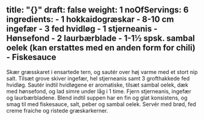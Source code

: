 title: "{}"
draft: false
weight: 1
noOfServings: 6
ingredients:
	- 1 hokkaidogræskar
	- 8-10 cm ingefær
	- 3 fed hvidløg
	- 1 stjerneanis
	- Hønsefond
	- 2 laurbærblade
	- 1-1½ spsk. sambal oelek (kan erstattes med en anden form for chili)
	- Fiskesauce
---

Skær græsskaret i ensartede tern, og sautér over høj varme med et stort
nip salt. Tilsæt grove skiver ingefær, hel stjerneanis samt 3
grofthakkede fed hvidløg. Sautér indtil hvidløgene er aromatiske, tilsæt
sambal oelek, dæk med hønsefond, og lad simre under låg i 1 time. Fjern
stjerneanis, ingefær og laurbærbladene. Blend indtil suppen har en fin
og glat konsistens, og smag til med fiskesauce, salt, peber og sambal
oelek. Servér med brød, fed creme fraiche og ristede græskarkerner.


